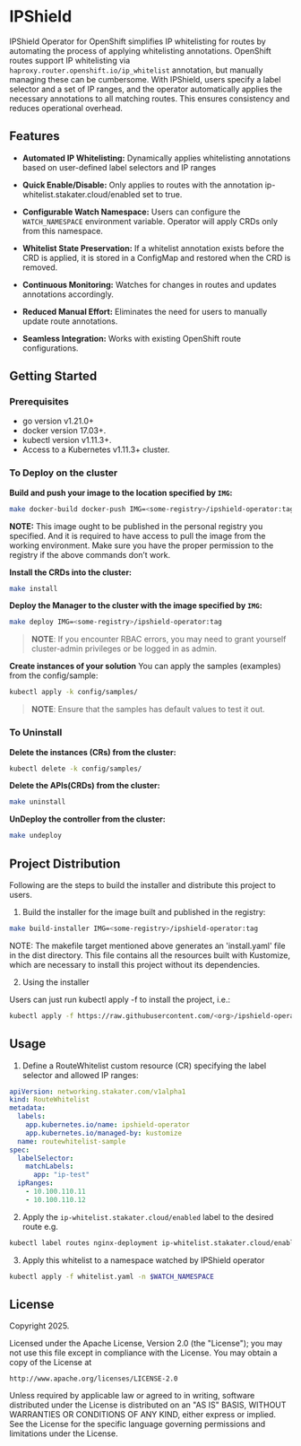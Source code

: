 # IPShield

IPShield Operator for OpenShift simplifies IP whitelisting for routes by automating the process of applying whitelisting annotations. OpenShift routes support IP whitelisting via `haproxy.router.openshift.io/ip_whitelist` annotation, but manually managing these can be cumbersome. With IPShield, users specify a label selector and a set of IP ranges, and the operator automatically applies the necessary annotations to all matching routes. This ensures consistency and reduces operational overhead.

## Features

- **Automated IP Whitelisting:** Dynamically applies whitelisting annotations based on user-defined label selectors and IP ranges

- **Quick Enable/Disable:** Only applies to routes with the annotation ip-whitelist.stakater.cloud/enabled set to true.
- **Configurable Watch Namespace:** Users can configure the `WATCH_NAMESPACE` environment variable. Operator will apply CRDs only from this namespace.
- **Whitelist State Preservation:** If a whitelist annotation exists before the CRD is applied, it is stored in a ConfigMap and restored when the CRD is removed.
- **Continuous Monitoring:** Watches for changes in routes and updates annotations accordingly.
- **Reduced Manual Effort:** Eliminates the need for users to manually update route annotations.
- **Seamless Integration:** Works with existing OpenShift route configurations.

## Getting Started

### Prerequisites
- go version v1.21.0+
- docker version 17.03+.
- kubectl version v1.11.3+.
- Access to a Kubernetes v1.11.3+ cluster.

### To Deploy on the cluster
**Build and push your image to the location specified by `IMG`:**

```sh
make docker-build docker-push IMG=<some-registry>/ipshield-operator:tag
```

**NOTE:** This image ought to be published in the personal registry you specified.
And it is required to have access to pull the image from the working environment.
Make sure you have the proper permission to the registry if the above commands don’t work.

**Install the CRDs into the cluster:**

```sh
make install
```

**Deploy the Manager to the cluster with the image specified by `IMG`:**

```sh
make deploy IMG=<some-registry>/ipshield-operator:tag
```

> **NOTE**: If you encounter RBAC errors, you may need to grant yourself cluster-admin
privileges or be logged in as admin.

**Create instances of your solution**
You can apply the samples (examples) from the config/sample:

```sh
kubectl apply -k config/samples/
```

>**NOTE**: Ensure that the samples has default values to test it out.

### To Uninstall
**Delete the instances (CRs) from the cluster:**

```sh
kubectl delete -k config/samples/
```

**Delete the APIs(CRDs) from the cluster:**

```sh
make uninstall
```

**UnDeploy the controller from the cluster:**

```sh
make undeploy
```

## Project Distribution

Following are the steps to build the installer and distribute this project to users.

1. Build the installer for the image built and published in the registry:

```sh
make build-installer IMG=<some-registry>/ipshield-operator:tag
```

NOTE: The makefile target mentioned above generates an 'install.yaml'
file in the dist directory. This file contains all the resources built
with Kustomize, which are necessary to install this project without
its dependencies.

2. Using the installer

Users can just run kubectl apply -f <URL for YAML BUNDLE> to install the project, i.e.:

```sh
kubectl apply -f https://raw.githubusercontent.com/<org>/ipshield-operator/<tag or branch>/dist/install.yaml
```
## Usage
1. Define a RouteWhitelist custom resource (CR) specifying the label selector and allowed IP ranges:
```yaml
apiVersion: networking.stakater.com/v1alpha1
kind: RouteWhitelist
metadata:
  labels:
    app.kubernetes.io/name: ipshield-operator
    app.kubernetes.io/managed-by: kustomize
  name: routewhitelist-sample
spec:
  labelSelector:
    matchLabels:
      app: "ip-test"
  ipRanges:
    - 10.100.110.11
    - 10.100.110.12
```
2. Apply the `ip-whitelist.stakater.cloud/enabled` label to the desired route e.g.
```sh
kubectl label routes nginx-deployment ip-whitelist.stakater.cloud/enabled=true -n mywebserver --overwrite
```
3. Apply this whitelist to a namespace watched by IPShield operator
```sh
kubectl apply -f whitelist.yaml -n $WATCH_NAMESPACE
```

## License

Copyright 2025.

Licensed under the Apache License, Version 2.0 (the "License");
you may not use this file except in compliance with the License.
You may obtain a copy of the License at

    http://www.apache.org/licenses/LICENSE-2.0

Unless required by applicable law or agreed to in writing, software
distributed under the License is distributed on an "AS IS" BASIS,
WITHOUT WARRANTIES OR CONDITIONS OF ANY KIND, either express or implied.
See the License for the specific language governing permissions and
limitations under the License.

